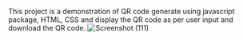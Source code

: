 This project is a demonstration of QR code generate using javascript package, HTML, CSS and display the QR code as per user input and download the QR code.
![Screenshot (111)](https://github.com/Anuragroyan/QR_code_generator/assets/38952781/4de8aab0-db0b-457a-ad6a-c93902c2ba75)
